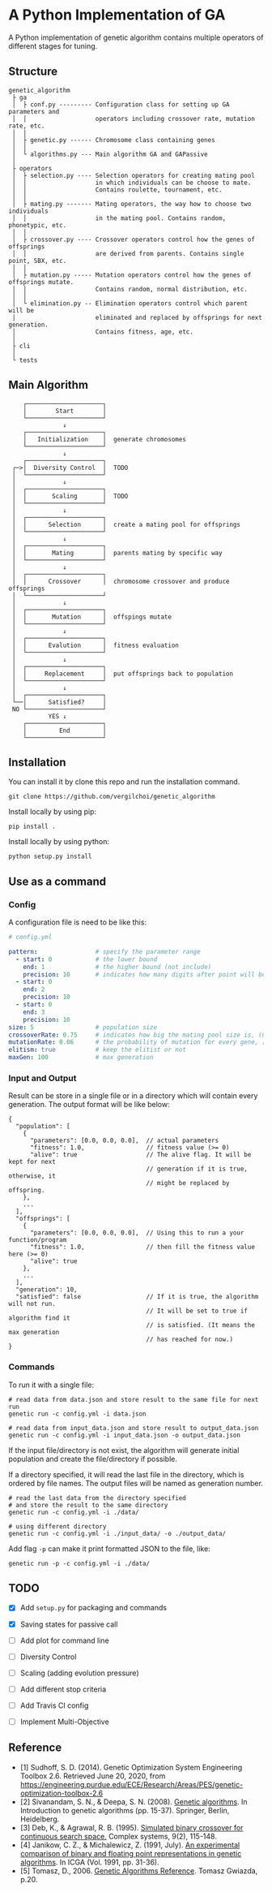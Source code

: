 # A Python Implementation of GA

A Python implementation of genetic algorithm contains multiple operators of different stages for tuning.

## Structure

```
genetic_algorithm
 ├ ga
 │  ├ conf.py --------- Configuration class for setting up GA parameters and
 │  │                   operators including crossover rate, mutation rate, etc.
 │  │
 │  ├ genetic.py ------ Chromosome class containing genes
 │  │
 │  └ algorithms.py --- Main algorithm GA and GAPassive
 │
 ├ operators
 │  ├ selection.py ---- Selection operators for creating mating pool
 │  │                   in which individuals can be choose to mate.
 │  │                   Contains roulette, tournament, etc.
 │  │
 │  ├ mating.py ------- Mating operators, the way how to choose two individuals
 │  │                   in the mating pool. Contains random, phonetypic, etc.
 │  │
 │  ├ crossover.py ---- Crossover operators control how the genes of offsprings 
 │  │                   are derived from parents. Contains single point, SBX, etc.
 │  │
 │  ├ mutation.py ----- Mutation operators control how the genes of offsprings mutate.
 │  │                   Contains random, normal distribution, etc.
 │  │
 │  └ elimination.py -- Elimination operators control which parent will be 
 │                      eliminated and replaced by offsprings for next generation. 
 │                      Contains fitness, age, etc.
 │
 ├ cli
 │
 └ tests
```  

## Main Algorithm

```
    ┌─────────────────────┐
    │        Start        │
    └─────────────────────┘        
               ↓
    ┌─────────────────────┐
    │   Initialization    │  generate chromosomes
    └─────────────────────┘
               ↓
    ┌─────────────────────┐
 ┌─>│  Diversity Control  │  TODO
 │  └─────────────────────┘
 │             ↓
 │  ┌─────────────────────┐
 │  │       Scaling       │  TODO
 │  └─────────────────────┘
 │             ↓
 │  ┌─────────────────────┐
 │  │      Selection      │  create a mating pool for offsprings
 │  └─────────────────────┘
 │             ↓
 │  ┌─────────────────────┐
 │  │       Mating        │  parents mating by specific way
 │  └─────────────────────┘
 │             ↓
 │  ┌─────────────────────┐
 │  │      Crossover      │  chromosome crossover and produce offsprings
 │  └─────────────────────┘
 │             ↓
 │  ┌─────────────────────┐
 │  │       Mutation      │  offspings mutate
 │  └─────────────────────┘
 │             ↓
 │  ┌─────────────────────┐
 │  │      Evalution      │  fitness evaluation
 │  └─────────────────────┘
 │             ↓
 │  ┌─────────────────────┐
 │  │     Replacement     │  put offsprings back to population
 │  └─────────────────────┘
 │             ↓
 │  ┌─────────────────────┐
 └──│      Satisfied?     │ 
 NO └─────────────────────┘
           YES ↓ 
    ┌─────────────────────┐
    │         End         │
    └─────────────────────┘
```

## Installation
You can install it by clone this repo and run the installation command.
```shell script
git clone https://github.com/vergilchoi/genetic_algorithm
```

Install locally by using pip:
```shell script
pip install .
```

Install locally by using python:
```shell script
python setup.py install
```

## Use as a command

### Config

A configuration file is need to be like this:
```yaml
# config.yml

pattern:                # specify the parameter range
  - start: 0            # the lower bound
    end: 1              # the higher bound (not include)
    precision: 10       # indicates how many digits after point will be kept
  - start: 0
    end: 2
    precision: 10
  - start: 0
    end: 3
    precision: 10
size: 5                 # population size
crossoverRate: 0.75     # indicates how big the mating pool size is, (0, 1]
mutationRate: 0.06      # the probability of mutation for every gene, [0, 1]
elitism: true           # keep the elitist or not
maxGen: 100             # max generation
```

### Input and Output

Result can be store in a single file or in a directory which will contain every generation. The output format will be like below:

```
{
  "population": [
    {
      "parameters": [0.0, 0.0, 0.0],  // actual parameters
      "fitness": 1.0,                 // fitness value (>= 0)
      "alive": true                   // The alive flag. It will be kept for next
                                      // generation if it is true, otherwise, it 
                                      // might be replaced by offspring.
    },
    ...
  ],
  "offsprings": [
    {
      "parameters": [0.0, 0.0, 0.0],  // Using this to run a your function/program
      "fitness": 1.0,                 // then fill the fitness value here (>= 0)
      "alive": true
    },
    ...
  ],
  "generation": 10,
  "satisfied": false                  // If it is true, the algorithm will not run.
                                      // It will be set to true if algorithm find it
                                      // is satisfied. (It means the max generation 
                                      // has reached for now.)
}
```

### Commands

To run it with a single file:

```shell script
# read data from data.json and store result to the same file for next run 
genetic run -c config.yml -i data.json

# read data from input_data.json and store result to output_data.json
genetic run -c config.yml -i input_data.json -o output_data.json
```

If the input file/directory is not exist, the algorithm will generate initial population and create the file/directory if possible.

If a directory specified, it will read the last file in the directory, which is ordered by file names. The output files will be named as generation number.

```shell script
# read the last data from the directory specified
# and store the result to the same directory
genetic run -c config.yml -i ./data/

# using different directory
genetic run -c config.yml -i ./input_data/ -o ./output_data/
```

Add flag `-p` can make it print formatted JSON to the file, like:

```shell script
genetic run -p -c config.yml -i ./data/
```

## TODO
- [x] Add `setup.py`  for packaging and commands
- [x] Saving states for passive call
- [ ] Add plot for command line
- [ ] Diversity Control
- [ ] Scaling (adding evolution pressure)
- [ ] Add different stop criteria
- [ ] Add Travis CI config
- [ ] Implement Multi-Objective


## Reference
- [1] Sudhoff, S. D. (2014). Genetic Optimization System Engineering Toolbox 2.6. Retrieved June 20, 2020, from https://engineering.purdue.edu/ECE/Research/Areas/PES/genetic-optimization-toolbox-2.6
- [2] Sivanandam, S. N., & Deepa, S. N. (2008). [Genetic algorithms](https://link.springer.com/content/pdf/10.1007/978-3-540-73190-0_2.pdf). In Introduction to genetic algorithms (pp. 15-37). Springer, Berlin, Heidelberg.
- [3] Deb, K., & Agrawal, R. B. (1995). [Simulated binary crossover for continuous search space.](http://citeseerx.ist.psu.edu/viewdoc/download?doi=10.1.1.26.8485&rep=rep1&type=pdf) Complex systems, 9(2), 115-148.
- [4] Janikow, C. Z., & Michalewicz, Z. (1991, July). [An experimental comparison of binary and floating point representations in genetic algorithms](http://www.cs.umsl.edu/~janikow/publications/1991/GAbin/text.pdf). In ICGA (Vol. 1991, pp. 31-36).
- [5] Tomasz, D., 2006. [Genetic Algorithms Reference](https://dl.acm.org/doi/book/10.5555/1203159). Tomasz Gwiazda, p.20.